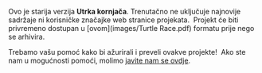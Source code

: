 Ovo je starija verzija **Utrka kornjača**. Trenutačno ne uključuje najnovije sadržaje ni korisničke značajke web stranice projekata.  Projekt će biti privremeno dostupan u [ovom](images/Turtle Race.pdf) formatu prije nego se arhivira. 

Trebamo vašu pomoć kako bi ažurirali i preveli ovakve projekte!  Ako ste nam u mogućnosti pomoći, molimo [javite nam se ovdje](https://rpf.io/translators).
